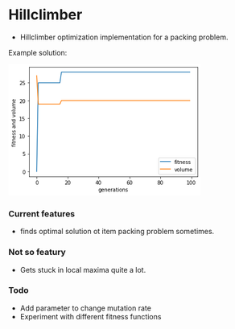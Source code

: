 # Hillclimber

- Hillclimber optimization implementation for a packing problem.

Example solution:

![solution](images/example_solution.png)


### Current features

- finds optimal solution ot item packing problem sometimes.

### Not so featury

- Gets stuck in local maxima quite a lot.

### Todo
- Add parameter to change mutation rate
- Experiment with different fitness functions

